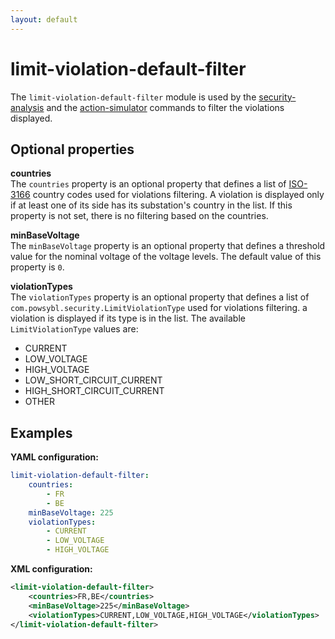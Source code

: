 ```yaml
---
layout: default
---
```


# limit-violation-default-filter
The `limit-violation-default-filter` module is used by the [security-analysis](../itools/security-analysis.md) and the
[action-simulator]() commands to filter the violations displayed.

## Optional properties

**countries**  
The `countries` property is an optional property that defines a list of [ISO-3166](https://en.wikipedia.org/wiki/ISO_3166-1) country codes used for violations filtering. A violation is displayed only if at least one of its side has its substation's country in the list. If this property is not set, there is no filtering based on the countries.

**minBaseVoltage**  
The `minBaseVoltage` property is an optional property that defines a threshold value for the nominal voltage of the voltage levels. The default value of this property is `0`.

**violationTypes**  
The `violationTypes` property is an optional property that defines a list of `com.powsybl.security.LimitViolationType` used for violations filtering. a violation is displayed if its type is in the list. The available `LimitViolationType` values are:
- CURRENT
- LOW_VOLTAGE
- HIGH_VOLTAGE
- LOW_SHORT_CIRCUIT_CURRENT
- HIGH_SHORT_CIRCUIT_CURRENT
- OTHER

## Examples

**YAML configuration:**
```yaml
limit-violation-default-filter:
    countries:
        - FR
        - BE
    minBaseVoltage: 225
    violationTypes:
        - CURRENT
        - LOW_VOLTAGE
        - HIGH_VOLTAGE
```

**XML configuration:**
```xml
<limit-violation-default-filter>
    <countries>FR,BE</countries>
    <minBaseVoltage>225</minBaseVoltage>
    <violationTypes>CURRENT,LOW_VOLTAGE,HIGH_VOLTAGE</violationTypes>
</limit-violation-default-filter>
```
